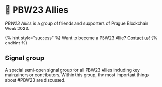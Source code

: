# 💬 PBW23 Allies

_PBW23 Allies_ is a group of friends and supporters of Prague Blockchain Week 2023.&#x20;

{% hint style="success" %}
Want to become a PBW23 Allie? [Contact us](../contact-us.md)!
{% endhint %}

## Signal group

A special semi-open signal group for all PBW23 Allies including key maintainers or contributors. Within this group, the most important things about #PBW23 are discussed.&#x20;
